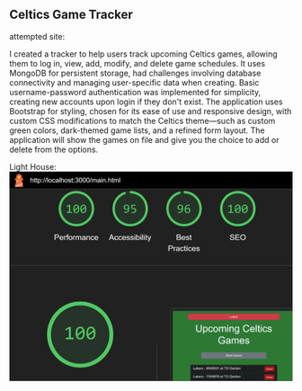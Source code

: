 ## Celtics Game Tracker

attempted site:

I created a tracker to help users track upcoming Celtics games, allowing them to log in, view, add, modify, and delete game schedules. It uses MongoDB for persistent storage, had challenges involving database connectivity and managing user-specific data when creating. Basic username-password authentication was implemented for simplicity, creating new accounts upon login if they don't exist. The application uses Bootstrap for styling, chosen for its ease of use and responsive design, with custom CSS modifications to match the Celtics theme—such as custom green colors, dark-themed game lists, and a refined form layout. The application will show the games on file and give you the choice to add or delete from the options.

Light House:
![alt text](image.png)
